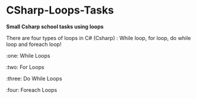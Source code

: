 # CSharp-Loops-Tasks
<p><b>Small Csharp school tasks using loops</b></p>
There are four types of loops in C# (Csharp) : While loop, for loop, do while loop and foreach loop!
<p>:one: While Loops </p>
<p>:two: For Loops </p>
<p>:three: Do While Loops </p>
<p>:four: Foreach Loops </p>
